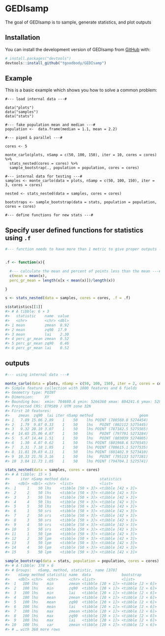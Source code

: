 
<!-- README.md is generated from README.Rmd. Please edit that file -->

# GEDIsamp

<!-- badges: start -->
<!-- badges: end -->

The goal of GEDIsamp is to sample, generate statistics, and plot outputs

## Installation

You can install the development version of GEDIsamp from
[GitHub](https://github.com/) with:

``` r
# install.packages("devtools")
devtools::install_github("tgoodbody/GEDIsamp")
```

## Example

This is a basic example which shows you how to solve a common problem:

    #--- load internal data ---#

    data("plots")
    data("samples")
    data("stats")

    #--- fake population mean and median ---#
    population <-  data.frame(median = 1.1, mean = 2.2)

    #--- piped & parallel ---#

    cores <- 5

    monte_carlo(plots, nSamp = c(50, 100, 150), iter = 10, cores = cores) %>%
      stats_nested(cores = cores) %>%
      sample_bootstrap(., population = population, cores = cores)

    #--- internal data for testing ---#
    samples <- monte_carlo(data = plots, nSamp = c(50, 100, 150), iter = 3, cores = cores) 

    nested <- stats_nested(data = samples, cores = cores)

    bootstraps <- sample_bootstrap(data = stats, population = population, cores = cores)

    #--- define functions for new stats ---#

## Specify user defined functions for statistics using `.f`

``` r
#--- function needs to have more than 1 metric to give proper outputs ---#


.f <- function(x){

  #--- calculate the mean and percent of points less than the mean ---#
  c(mean = mean(x), 
  perc_gr_mean = length(x[x < mean(x)])/length(x))

} 

s <- stats_nested(data = samples, cores = cores, .f = .f)

s$statistics[[1]]
#> # A tibble: 6 × 3
#>   statistic    name  value
#>   <chr>        <chr> <dbl>
#> 1 mean         zmean  8.92
#> 2 mean         zq90  17.9 
#> 3 mean         lai    2.30
#> 4 perc_gr_mean zmean  0.52
#> 5 perc_gr_mean zq90   0.46
#> 6 perc_gr_mean lai    0.52
```

## outputs

``` r
#--- using internal data ---#

monte_carlo(data = plots, nSamp = c(50, 100, 150), iter = 2, cores = cores) 
#> Simple feature collection with 1800 features and 6 fields
#> Geometry type: POINT
#> Dimension:     XY
#> Bounding box:  xmin: 784680.6 ymin: 5266360 xmax: 804241.6 ymax: 5283495
#> Projected CRS: ETRS89 / UTM zone 32N
#> First 10 features:
#>    zmean  zq90  lai iter nSamp method                     geom
#> 1   7.89 15.06 2.89    1    50    lhs POINT (786560.8 5274454)
#> 2   1.79  9.87 0.33    1    50    lhs   POINT (802112 5275445)
#> 3   9.32 20.19 3.07    1    50    lhs POINT (787182.5 5275565)
#> 4  14.65 25.06 4.87    1    50    lhs   POINT (797791 5273284)
#> 5   5.47 14.44 1.51    1    50    lhs   POINT (803039 5274805)
#> 6   1.30  4.07 0.62    1    50    lhs POINT (801968.6 5276545)
#> 7   3.31  7.18 1.85    1    50    lhs POINT (788615.1 5277535)
#> 8  11.81 19.83 4.11    1    50    lhs POINT (801402.9 5273410)
#> 9  10.33 21.76 3.16    1    50    lhs   POINT (795133 5277281)
#> 10  3.84 11.73 1.05    1    50    lhs POINT (794704.1 5275741)

stats_nested(data = samples, cores = cores)
#> # A tibble: 15 × 5
#>     iter nSamp method data              statistics       
#>    <dbl> <dbl> <chr>  <list>            <list>           
#>  1     1    50 lhs    <tibble [50 × 3]> <tibble [42 × 3]>
#>  2     2    50 lhs    <tibble [50 × 3]> <tibble [42 × 3]>
#>  3     3    50 lhs    <tibble [50 × 3]> <tibble [42 × 3]>
#>  4     4    50 lhs    <tibble [50 × 3]> <tibble [42 × 3]>
#>  5     5    50 lhs    <tibble [50 × 3]> <tibble [42 × 3]>
#>  6     1    50 srs    <tibble [50 × 3]> <tibble [42 × 3]>
#>  7     2    50 srs    <tibble [50 × 3]> <tibble [42 × 3]>
#>  8     3    50 srs    <tibble [50 × 3]> <tibble [42 × 3]>
#>  9     4    50 srs    <tibble [50 × 3]> <tibble [42 × 3]>
#> 10     5    50 srs    <tibble [50 × 3]> <tibble [42 × 3]>
#> 11     1    50 lpm    <tibble [50 × 3]> <tibble [42 × 3]>
#> 12     2    50 lpm    <tibble [50 × 3]> <tibble [42 × 3]>
#> 13     3    50 lpm    <tibble [50 × 3]> <tibble [42 × 3]>
#> 14     4    50 lpm    <tibble [50 × 3]> <tibble [42 × 3]>
#> 15     5    50 lpm    <tibble [50 × 3]> <tibble [42 × 3]>

sample_bootstrap(data = stats, population = population, cores = cores)
#> # A tibble: 378 × 6
#> # Groups:   nSamp, method, statistic, name [378]
#>    nSamp method statistic name  data              bootstrap       
#>    <dbl> <chr>  <chr>     <chr> <list>            <list>          
#>  1   100 lhs    min       zmean <tibble [20 × 1]> <tibble [2 × 6]>
#>  2   100 lhs    min       zq90  <tibble [20 × 1]> <tibble [2 × 6]>
#>  3   100 lhs    min       lai   <tibble [20 × 1]> <tibble [2 × 6]>
#>  4   100 lhs    mean      zmean <tibble [20 × 1]> <tibble [2 × 6]>
#>  5   100 lhs    mean      zq90  <tibble [20 × 1]> <tibble [2 × 6]>
#>  6   100 lhs    mean      lai   <tibble [20 × 1]> <tibble [2 × 6]>
#>  7   100 lhs    max       zmean <tibble [20 × 1]> <tibble [2 × 6]>
#>  8   100 lhs    max       zq90  <tibble [20 × 1]> <tibble [2 × 6]>
#>  9   100 lhs    max       lai   <tibble [20 × 1]> <tibble [2 × 6]>
#> 10   100 lhs    var       zmean <tibble [20 × 1]> <tibble [2 × 6]>
#> # … with 368 more rows
```
